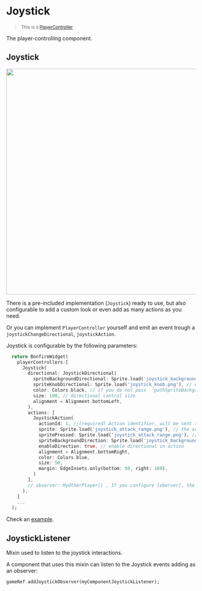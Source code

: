 # Joystick

> <small>This is a [PlayerController](https://github.com/RafaelBarbosatec/bonfire/blob/master/lib/input/player_controller.dart)</small>

The player-controlling component.

## Joystick

<img src="../../_media/screeShot_joystick.jpg" width="600"/>

There is a pre-included implementation (`Joystick`) ready to use, but also configurable to add a custom look or even add as many actions as you need.

Or you can implement `PlayerController` yourself and emit an event trough a `joystickChangeDirectional`, `joystickAction`.

Joystick is configurable by the following parameters:
```dart
  return BonfireWidget(
    playerControllers:[
      Joystick(
        directional: JoystickDirectional(
          spriteBackgroundDirectional: Sprite.load('joystick_background.png'), // directional control background
          spriteKnobDirectional: Sprite.load('joystick_knob.png'), // directional indicator circle background
          color: Colors.black, // if you do not pass  'pathSpriteBackgroundDirectional' or  'pathSpriteKnobDirectional' you can define a color for the directional.
          size: 100, // directional control size
          alignment = Alignment.bottomLeft,
        ),
        actions: [
          JoystickAction(
            actionId: 1, //(required) Action identifier, will be sent to 'void joystickAction(JoystickActionEvent event) {}' when pressed
            sprite: Sprite.load('joystick_attack_range.png'), // the action image
            spritePressed: Sprite.load('joystick_attack_range.png'), // Optional image to be shown when the action is fired
            spriteBackgroundDirection: Sprite.load('joystick_background.png'), // directional control background
            enableDirection: true, // enable directional in action
            alignment = Alignment.bottomRight,
            color: Colors.blue,
            size: 50,
            margin: EdgeInsets.only(bottom: 50, right: 160),
          )
        ],
        // observer: MyOtherPlayer() , If you configure [oberver], the joystick will control this observer and not the Component passed in `player` param.
      ),
    ]
    ...
  );
```

Check an [example](https://github.com/RafaelBarbosatec/bonfire/tree/master/example/lib/pages/player_controllers).

## JoystickListener

Mixin used to listen to the joystick interactions.

A component that uses this mixin can listen to the Joystick events adding as an observer:

```dart
gameRef.addJoystickObserver(myComponentJoystickListener);
```
